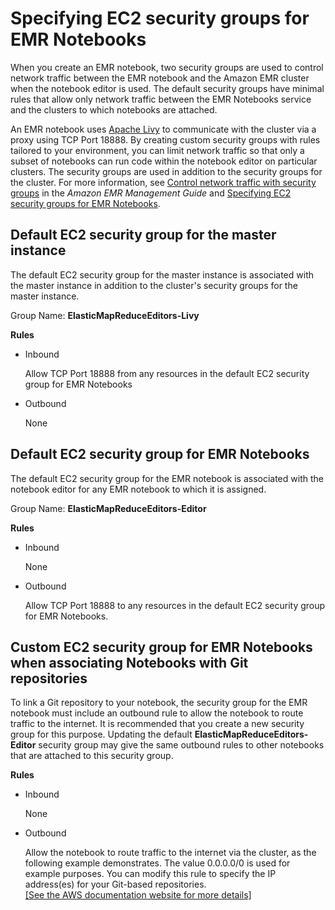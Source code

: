 # Specifying EC2 security groups for EMR Notebooks<a name="emr-managed-notebooks-security-groups"></a>

When you create an EMR notebook, two security groups are used to control network traffic between the EMR notebook and the Amazon EMR cluster when the notebook editor is used\. The default security groups have minimal rules that allow only network traffic between the EMR Notebooks service and the clusters to which notebooks are attached\.

An EMR notebook uses [Apache Livy](https://livy.incubator.apache.org/) to communicate with the cluster via a proxy using TCP Port 18888\. By creating custom security groups with rules tailored to your environment, you can limit network traffic so that only a subset of notebooks can run code within the notebook editor on particular clusters\. The security groups are used in addition to the security groups for the cluster\. For more information, see [Control network traffic with security groups](https://docs.aws.amazon.com/emr/latest/ManagementGuide/emr-security-groups.html) in the *Amazon EMR Management Guide* and [Specifying EC2 security groups for EMR Notebooks](#emr-managed-notebooks-security-groups)\.

## Default EC2 security group for the master instance<a name="emr-managed-notebooks-security-group-for-master"></a>

The default EC2 security group for the master instance is associated with the master instance in addition to the cluster's security groups for the master instance\.

Group Name: **ElasticMapReduceEditors\-Livy**

**Rules**
+ Inbound

  Allow TCP Port 18888 from any resources in the default EC2 security group for EMR Notebooks
+ Outbound

  None

## Default EC2 security group for EMR Notebooks<a name="emr-managed-notebooks-security-group-for-notebooks"></a>

The default EC2 security group for the EMR notebook is associated with the notebook editor for any EMR notebook to which it is assigned\.

Group Name: **ElasticMapReduceEditors\-Editor**

**Rules**
+ Inbound

  None
+ Outbound

  Allow TCP Port 18888 to any resources in the default EC2 security group for EMR Notebooks\.

## Custom EC2 security group for EMR Notebooks when associating Notebooks with Git repositories<a name="emr-managed-notebooks-security-group-for-notebooks-git"></a>

To link a Git repository to your notebook, the security group for the EMR notebook must include an outbound rule to allow the notebook to route traffic to the internet\. It is recommended that you create a new security group for this purpose\. Updating the default **ElasticMapReduceEditors\-Editor** security group may give the same outbound rules to other notebooks that are attached to this security group\. 

**Rules**
+ Inbound

  None
+ Outbound

  Allow the notebook to route traffic to the internet via the cluster, as the following example demonstrates\. The value 0\.0\.0\.0/0 is used for example purposes\. You can modify this rule to specify the IP address\(es\) for your Git\-based repositories\.    
[\[See the AWS documentation website for more details\]](http://docs.aws.amazon.com/emr/latest/ManagementGuide/emr-managed-notebooks-security-groups.html)
